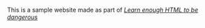 
This is a sample website made as part of [*Learn enough HTML to be dangerous*](http://learnenough.com)
